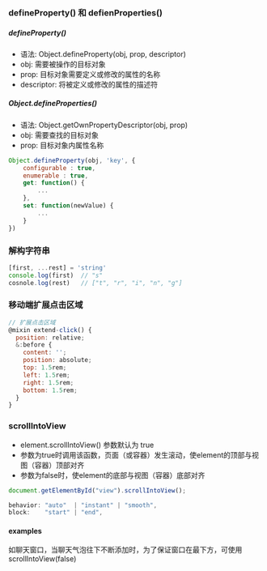 ### defineProperty() 和 defienProperties()

#####  defineProperty()

- 语法: Object.defineProperty(obj, prop, descriptor)
- obj: 需要被操作的目标对象
- prop: 目标对象需要定义或修改的属性的名称
- descriptor: 将被定义或修改的属性的描述符

##### Object.defineProperties()

- 语法: Object.getOwnPropertyDescriptor(obj, prop)
- obj: 需要查找的目标对象
- prop: 目标对象内属性名称

```javascript
Object.defineProperty(obj, 'key', {
    configurable : true,
    enumerable : true,
    get: function() {
        ...
    },
    set: function(newValue) {
        ...
    }
})
```


### 解构字符串

```javascript
[first, ...rest] = 'string'
console.log(first)  // "s"
cosnole.log(rest)   // ["t", "r", "i", "n", "g"]
```

### 移动端扩展点击区域

```javascript
// 扩展点击区域
@mixin extend-click() {
  position: relative;
  &:before {
    content: '';
    position: absolute;
    top: 1.5rem;
    left: 1.5rem;
    right: 1.5rem;
    bottom: 1.5rem;
  }
}
```

### scrollIntoView

- element.scrollIntoView() 参数默认为 true
- 参数为true时调用该函数，页面（或容器）发生滚动，使element的顶部与视图（容器）顶部对齐
- 参数为false时，使element的底部与视图（容器）底部对齐

```javascript
document.getElementById("view").scrollIntoView();

behavior: "auto"  | "instant" | "smooth",
block:    "start" | "end",
```

#### examples

如聊天窗口，当聊天气泡往下不断添加时，为了保证窗口在最下方，可使用scrollIntoView(false)